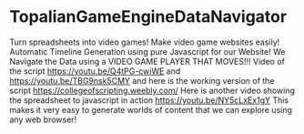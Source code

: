 # TopalianGameEngineDataNavigator
Turn spreadsheets into video games! Make video game websites easily! Automatic Timeline Generation using pure Javascript for our Website! We Navigate the Data using a VIDEO GAME PLAYER THAT MOVES!!!  Video of the script   https://youtu.be/Q4tPG-cwiWE  and https://youtu.be/TBG9nsk5CMY   and here is the working version of the script https://collegeofscripting.weebly.com/   Here is another video showing the spreadsheet to javascript in action https://youtu.be/NY5cLxEx1gY    This makes it very easy to generate worlds of content that we can explore using any web browser!
